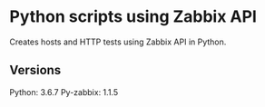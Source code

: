 # Python scripts using Zabbix API

Creates hosts and HTTP tests using Zabbix API in Python.

## Versions
Python: 3.6.7
Py-zabbix: 1.1.5